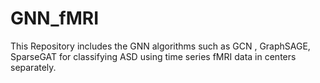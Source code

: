 # GNN_fMRI
This Repository includes the GNN algorithms such as GCN , GraphSAGE, SparseGAT for classifying ASD using time series fMRI data in centers separately.
